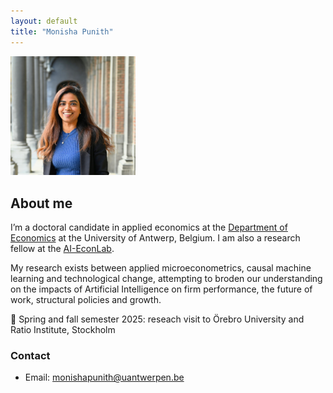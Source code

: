 ```yaml
---
layout: default
title: "Monisha Punith"
---
```


<div class="intro-container">
    <img src="assets/edited face.jpg" style="max-width: 200px; height: auto;" alt="Profile picture">

  <div class="bio-content">
    <h2>About me</h2>
    <p>
      I’m a doctoral candidate in applied economics at the <a href="https://www.uantwerpen.be/en/staff/monisha-punith_24540/" target="_blank">Department of Economics</a> at the University of Antwerp, Belgium. I am also a research fellow at the <a href="https://www.ai-econlab.com/people" target="_blank">AI-EconLab</a>. 

My research exists between applied microeconometrics, causal machine learning and technological change, attempting to broden our understanding on the impacts of Artificial Intelligence on firm performance, the future of work, structural policies and growth. 

<div class="line-with-pin">
  <span>📍 Spring and fall semester 2025: reseach visit to Örebro University and Ratio Institute, Stockholm </span>
</div>

 </p>
    <h3>Contact</h3>
    <ul class="contact-info">
      <li>Email: <a href="mailto:monisha.punith@uantwerpen.be">monishapunith@uantwerpen.be</a></li>
    </ul>
  </div>
</div>

